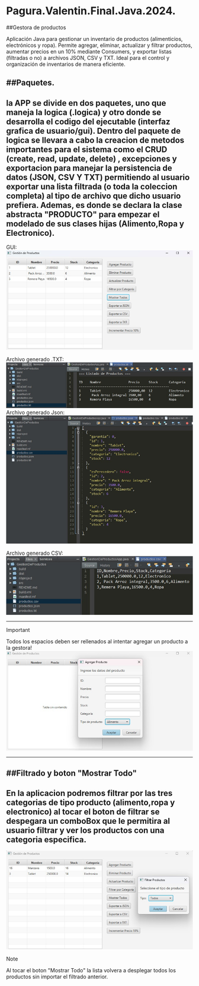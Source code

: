 # Pagura.Valentin.Final.Java.2024.
##Gestora de productos

Aplicación Java para gestionar un inventario de productos (alimenticios, electrónicos y ropa). Permite agregar, eliminar, actualizar y filtrar productos, aumentar precios en un 10% mediante Consumers, y exportar listas (filtradas o no) a archivos JSON, CSV y TXT. Ideal para el control y organización de inventarios de manera eficiente.

##Paquetes.
------------
la APP se divide en dos paquetes, uno que maneja la logica (.logica) y otro donde se desarrolla el codigo del ejecutable (interfaz grafica de usuario/gui).
Dentro del paquete de logica se llevara a cabo la creacion de metodos importantes para el sistema como el CRUD (create, read, update, delete) , excepciones y exportacion para manejar la persistencia de datos (JSON, CSV Y TXT) permitiendo al usuario exportar una lista filtrada (o toda la coleccion completa) al tipo de archivo que dicho usuario prefiera. Ademas, es donde se declara la clase abstracta "PRODUCTO" para empezar el modelado de sus clases hijas (Alimento,Ropa y Electronico).
------------
GUI:
![image alt](https://github.com/valentinpagura/Pagura.Valentin.Final.Java.2024./blob/main/Interfaz%20de%20usuario.jpg?raw=true)

Archivo generado .TXT:
![image alt](https://github.com/valentinpagura/Pagura.Valentin.Final.Java.2024./blob/main/TXT.jpg?raw=true)
Archivo generado Json:
![image alt](https://github.com/valentinpagura/Pagura.Valentin.Final.Java.2024./blob/main/Json.jpg?raw=true)

Archivo generado CSV:
![image alt](https://github.com/valentinpagura/Pagura.Valentin.Final.Java.2024./blob/main/CSV.jpg?raw=true)

----------------------
>[!IMPORTANT]
Todos los espacios deben ser rellenados al intentar agregar un producto a la gestora!
![image alt](https://github.com/valentinpagura/Pagura.Valentin.Final.Java.2024./blob/main/Datos%20requeridos.jpg?raw=true)

-------------

##Filtrado y boton "Mostrar Todo"
--------------------------------
En la aplicacion podremos filtrar por las tres categorias de tipo producto (alimento,ropa y electronico) al tocar el boton de filtrar se despegara un comboBox que le permitira al usuario filtrar y ver los productos con una categoria especifica.
-----------------------------------------------------------------
![image alt](https://github.com/valentinpagura/Pagura.Valentin.Final.Java.2024./blob/main/Filtrado.jpg?raw=true)

>[!NOTE]
Al tocar el boton "Mostrar Todo" la lista volvera a desplegar todos los productos sin importar el filtrado anterior.
